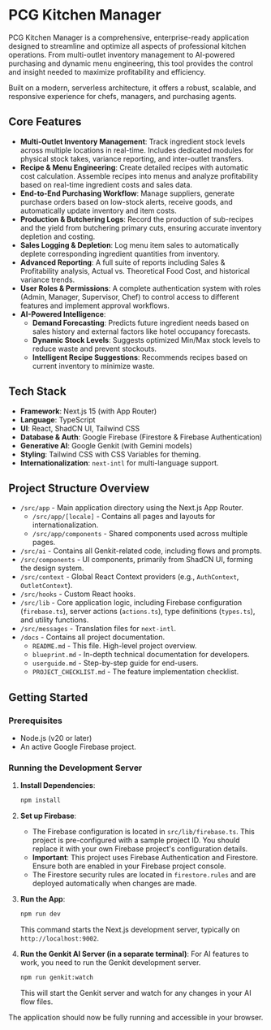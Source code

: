 # PCG Kitchen Manager

PCG Kitchen Manager is a comprehensive, enterprise-ready application designed to streamline and optimize all aspects of professional kitchen operations. From multi-outlet inventory management to AI-powered purchasing and dynamic menu engineering, this tool provides the control and insight needed to maximize profitability and efficiency.

Built on a modern, serverless architecture, it offers a robust, scalable, and responsive experience for chefs, managers, and purchasing agents.

## Core Features

- **Multi-Outlet Inventory Management**: Track ingredient stock levels across multiple locations in real-time. Includes dedicated modules for physical stock takes, variance reporting, and inter-outlet transfers.
- **Recipe & Menu Engineering**: Create detailed recipes with automatic cost calculation. Assemble recipes into menus and analyze profitability based on real-time ingredient costs and sales data.
- **End-to-End Purchasing Workflow**: Manage suppliers, generate purchase orders based on low-stock alerts, receive goods, and automatically update inventory and item costs.
- **Production & Butchering Logs**: Record the production of sub-recipes and the yield from butchering primary cuts, ensuring accurate inventory depletion and costing.
- **Sales Logging & Depletion**: Log menu item sales to automatically deplete corresponding ingredient quantities from inventory.
- **Advanced Reporting**: A full suite of reports including Sales & Profitability analysis, Actual vs. Theoretical Food Cost, and historical variance trends.
- **User Roles & Permissions**: A complete authentication system with roles (Admin, Manager, Supervisor, Chef) to control access to different features and implement approval workflows.
- **AI-Powered Intelligence**:
    - **Demand Forecasting**: Predicts future ingredient needs based on sales history and external factors like hotel occupancy forecasts.
    - **Dynamic Stock Levels**: Suggests optimized Min/Max stock levels to reduce waste and prevent stockouts.
    - **Intelligent Recipe Suggestions**: Recommends recipes based on current inventory to minimize waste.

## Tech Stack

- **Framework**: Next.js 15 (with App Router)
- **Language**: TypeScript
- **UI**: React, ShadCN UI, Tailwind CSS
- **Database & Auth**: Google Firebase (Firestore & Firebase Authentication)
- **Generative AI**: Google Genkit (with Gemini models)
- **Styling**: Tailwind CSS with CSS Variables for theming.
- **Internationalization**: `next-intl` for multi-language support.

## Project Structure Overview

-   `/src/app` - Main application directory using the Next.js App Router.
    -   `/src/app/[locale]` - Contains all pages and layouts for internationalization.
    -   `/src/app/components` - Shared components used across multiple pages.
-   `/src/ai` - Contains all Genkit-related code, including flows and prompts.
-   `/src/components` - UI components, primarily from ShadCN UI, forming the design system.
-   `/src/context` - Global React Context providers (e.g., `AuthContext`, `OutletContext`).
-   `/src/hooks` - Custom React hooks.
-   `/src/lib` - Core application logic, including Firebase configuration (`firebase.ts`), server actions (`actions.ts`), type definitions (`types.ts`), and utility functions.
-   `/src/messages` - Translation files for `next-intl`.
-   `/docs` - Contains all project documentation.
    - `README.md` - This file. High-level project overview.
    - `blueprint.md` - In-depth technical documentation for developers.
    - `userguide.md` - Step-by-step guide for end-users.
    - `PROJECT_CHECKLIST.md` - The feature implementation checklist.


## Getting Started

### Prerequisites

-   Node.js (v20 or later)
-   An active Google Firebase project.

### Running the Development Server

1.  **Install Dependencies**:
    ```bash
    npm install
    ```

2.  **Set up Firebase**:
    -   The Firebase configuration is located in `src/lib/firebase.ts`. This project is pre-configured with a sample project ID. You should replace it with your own Firebase project's configuration details.
    -   **Important**: This project uses Firebase Authentication and Firestore. Ensure both are enabled in your Firebase project console.
    -   The Firestore security rules are located in `firestore.rules` and are deployed automatically when changes are made.

3.  **Run the App**:
    ```bash
    npm run dev
    ```
    This command starts the Next.js development server, typically on `http://localhost:9002`.

4.  **Run the Genkit AI Server (in a separate terminal)**:
    For AI features to work, you need to run the Genkit development server.
    ```bash
    npm run genkit:watch
    ```
    This will start the Genkit server and watch for any changes in your AI flow files.

The application should now be fully running and accessible in your browser.
